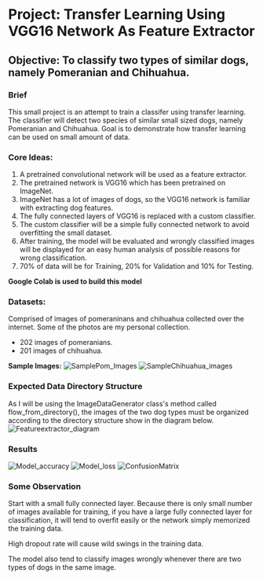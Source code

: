# Project: Transfer Learning Using VGG16 Network As Feature Extractor
## Objective: To classify two types of similar dogs, namely Pomeranian and Chihuahua.

### Brief

This small project is an attempt to train a classifer using transfer learning. The classifier will detect two species of similar small sized dogs, namely Pomeranian and Chihuahua.
Goal is to demonstrate how transfer learning can be used on small amount of data.

### Core Ideas:

1) A pretrained convolutional network will be used as a feature extractor.
2) The pretrained network is VGG16 which has been pretrained on ImageNet.
3) ImageNet has a lot of images of dogs, so the VGG16 network is familiar with extracting dog features. 
4) The fully connected layers of VGG16 is replaced with a custom classifier. 
5) The custom classifier will be a simple fully connected network to avoid overfitting the small dataset. 
6) After training, the model will be evaluated and wrongly classified images will be displayed for an easy human analysis of possible reasons for wrong classification. 
7) 70% of data will be for Training, 20% for Validation and 10% for Testing. 

**Google Colab is used to build this model**

### Datasets:
Comprised of images of pomeraninans and chihuahua collected over the internet. Some of the photos are my personal collection. 
* 202 images of pomeranians.
* 201 images of chihuahua. 

**Sample Images:**
![SamplePom_Images](https://user-images.githubusercontent.com/61535921/120502319-e79a0780-c3f4-11eb-856c-3f59807547dc.png)
![SampleChihuahua_images](https://user-images.githubusercontent.com/61535921/120502328-e9fc6180-c3f4-11eb-8d52-6619657c163c.png)

### Expected Data Directory Structure
As I will be using the ImageDataGenerator class's method called flow_from_directory(), the images of the two dog types must be organized according to the directory structure show in the diagram below.
![Featureextractor_diagram](https://user-images.githubusercontent.com/61535921/120498986-43af5c80-c3f2-11eb-8e61-a8cfe8b1e039.jpg)


### Results
![Model_accuracy](https://user-images.githubusercontent.com/61535921/120509980-95101980-c3fb-11eb-889f-5436cf2edfce.png)
![Model_loss](https://user-images.githubusercontent.com/61535921/120509996-97727380-c3fb-11eb-9ea3-587b8d6136a3.png)
![ConfusionMatrix](https://user-images.githubusercontent.com/61535921/120510003-993c3700-c3fb-11eb-8d83-553dccec670c.png)

### Some Observation
Start with a small fully connected layer. Because there is only small number of images available for training, if you have a large fully connected layer for classification, it will tend to overfit easily or the network simply memorized the training data.

High dropout rate will cause wild swings in the training data. 

The model also tend to classify images wrongly whenever there are two types of dogs in the same image.


